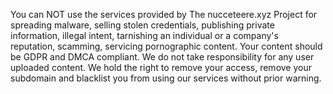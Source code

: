 You can NOT use the services provided by The nucceteere.xyz Project for spreading malware, selling stolen credentials, publishing private information, illegal intent, tarnishing an individual or a company's reputation, scamming, servicing pornographic content.
Your content should be GDPR and DMCA compliant.
We do not take responsibility for any user uploaded content.
We hold the right to remove your access, remove your subdomain and blacklist you from using our services without prior warning.
